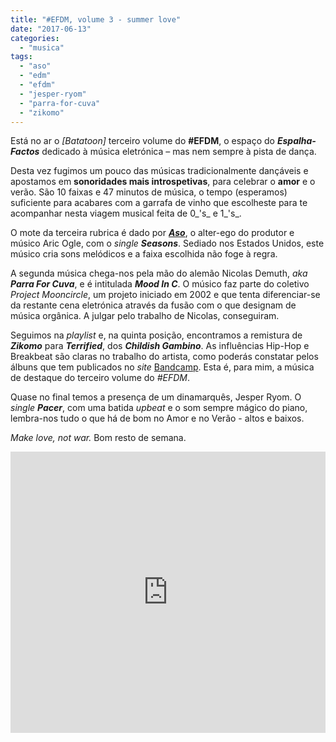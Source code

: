 ```yaml
---
title: "#EFDM, volume 3 - summer love"
date: "2017-06-13"
categories: 
  - "musica"
tags: 
  - "aso"
  - "edm"
  - "efdm"
  - "jesper-ryom"
  - "parra-for-cuva"
  - "zikomo"
---
```


Está no ar o _\[Batatoon\]_ terceiro volume do **#EFDM**, o espaço do _**Espalha-Factos**_ dedicado à música eletrónica – mas nem sempre à pista de dança.

Desta vez fugimos um pouco das músicas tradicionalmente dançáveis e apostamos em **sonoridades mais introspetivas**, para celebrar o **amor** e o verão. São 10 faixas e 47 minutos de música, o tempo (esperamos) suficiente para acabares com a garrafa de vinho que escolheste para te acompanhar nesta viagem musical feita de 0_'s_ e 1_'s_.

O mote da terceira rubrica é dado por [_**Aso**_](http://www.melloworange.com/aso/), o alter-ego do produtor e músico Aric Ogle, com o _single **Seasons**_. Sediado nos Estados Unidos, este músico cria sons melódicos e a faixa escolhida não foge à regra.

A segunda música chega-nos pela mão do alemão Nicolas Demuth, _aka_ _**Parra For Cuva**_, e é intitulada _**Mood In C**_. O músico faz parte do coletivo _Project Mooncircle_, um projeto iniciado em 2002 e que tenta diferenciar-se da restante cena eletrónica através da fusão com o que designam de música orgânica. A julgar pelo trabalho de Nicolas, conseguiram.

Seguimos na _playlist_ e, na quinta posição, encontramos a remistura de _**Zikomo**_ para **_Terrified_**, dos _**Childish Gambino**_. As influências Hip-Hop e Breakbeat são claras no trabalho do artista, como poderás constatar pelos álbuns que tem publicados no _site_ [Bandcamp](https://zikomo.bandcamp.com/). Esta é, para mim, a música de destaque do terceiro volume do _#EFDM_.

Quase no final temos a presença de um dinamarquês, Jesper Ryom. O _single **Pacer**_, com uma batida _upbeat_ e o som sempre mágico do piano, lembra-nos tudo o que há de bom no Amor e no Verão - altos e baixos.

_Make love, not war._ Bom resto de semana.

<iframe src="https://w.soundcloud.com/player/?url=https%3A//api.soundcloud.com/playlists/324899190&amp;auto_play=false&amp;hide_related=false&amp;show_comments=true&amp;show_user=true&amp;show_reposts=false&amp;visual=true" width="100%" height="450" frameborder="no" scrolling="no"></iframe>
